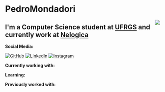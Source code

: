 # PedroMondadori

<img src="images/me.jpg" align="right" />

I'm a Computer Science student at [UFRGS](http://www.ufrgs.br/ufrgs/inicial) and currently work at [Nelogica](https://www.nelogica.com.br/)
---

**Social Media:**

[![GitHub]()](https://github.com/PedroMondadori)
[![LinkedIn]()](https://www.linkedin.com/in/pedro-mondadori/)
[![Instagram]()](https://www.instagram.com/hussain.web/)

**Currently working with:**

**Learning:**

**Previously worked with:**
